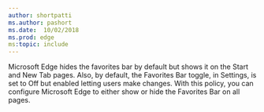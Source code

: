 ```yaml
---
author: shortpatti
ms.author: pashort
ms.date:  10/02/2018
ms.prod: edge
ms:topic: include
---
```


Microsoft Edge hides the favorites bar by default but shows it on the Start and New Tab pages. Also, by default, the Favorites Bar toggle, in Settings, is set to Off but enabled letting users make changes. With this policy, you can configure Microsoft Edge to either show or hide the Favorites Bar on all pages.